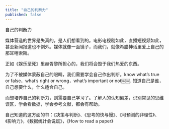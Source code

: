 ```yaml
---
title: "自己的判断力"
published: false
---
```

自己的判断力

媒体营造的世界是失真的，是人们想看到的。电影电视剧如此，直播短视频如此，甚至新闻报道也不例外。媒体就像一面镜子，而我们，就像希腊神话里爱上自己的那耳喀索斯。

正如《娱乐至死》里赫胥黎所担心的，我们将会毁于我们热爱的东西。

为了不被媒体蒙蔽自己的眼睛，我们需要学会自己作出判断。know what’s true or false，what’s right or wrong，what’s important or not￼￼. 知道自己是谁，自己想要什么，什么适合自己。

而想培养自己的判断力，则需要自己学习了。了解人的认知偏差，识别常见的思维误区，学会看数据，学会参考文献，都会有帮助。

自己知道的这方面的书：《决策与判断》、《思考的快与慢》、《可预测的非理性》、《影响力》，《数据统计会说谎》，《How to read a paper》